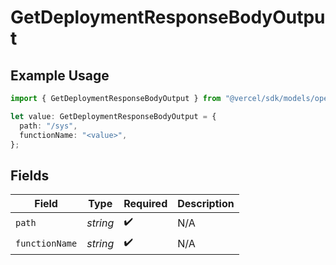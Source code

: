 # GetDeploymentResponseBodyOutput

## Example Usage

```typescript
import { GetDeploymentResponseBodyOutput } from "@vercel/sdk/models/operations/getdeployment.js";

let value: GetDeploymentResponseBodyOutput = {
  path: "/sys",
  functionName: "<value>",
};
```

## Fields

| Field              | Type               | Required           | Description        |
| ------------------ | ------------------ | ------------------ | ------------------ |
| `path`             | *string*           | :heavy_check_mark: | N/A                |
| `functionName`     | *string*           | :heavy_check_mark: | N/A                |